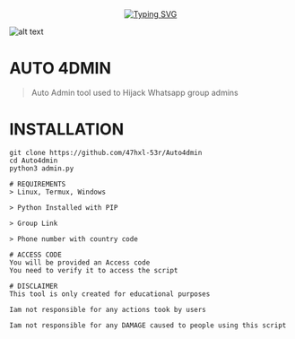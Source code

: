 ## <!-- Typing SVG -->
<p align="center">
    <a href="https://github.com/hrggaming">
        <img
src="https://readme-typing-svg.herokuapp.com/?size=35&width=800&lines=Auto+4dmin+tool+by+hrggaming"
            alt="Typing SVG"
        />
    </a>
</p>

![alt text](https://i.imgur.com/UBI0aLe.jpeg)

# AUTO 4DMIN
> Auto Admin tool used to Hijack Whatsapp group admins
# INSTALLATION
```
git clone https://github.com/47hxl-53r/Auto4dmin
cd Auto4dmin
python3 admin.py

# REQUIREMENTS
> Linux, Termux, Windows

> Python Installed with PIP

> Group Link

> Phone number with country code

# ACCESS CODE
You will be provided an Access code
You need to verify it to access the script

# DISCLAIMER
This tool is only created for educational purposes

Iam not responsible for any actions took by users

Iam not responsible for any DAMAGE caused to people using this script
